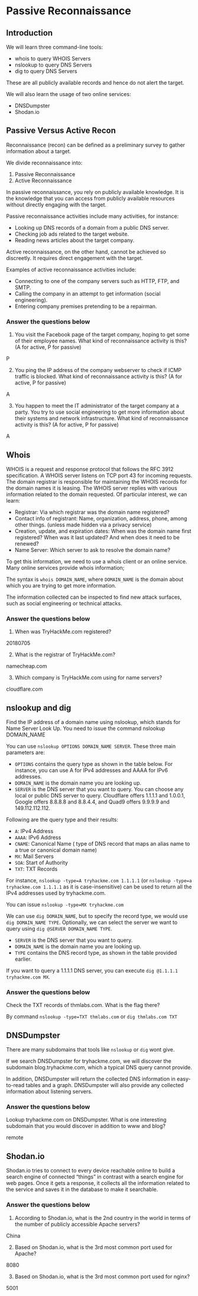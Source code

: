 # Passive Reconnaissance

## Introduction

We will learn three command-line tools:
- whois to query WHOIS Servers
- nslookup to query DNS Servers
- dig to query DNS Servers

These are all publicly available records and hence do not alert the target.

We will also learn the usage of two online services:
- DNSDumpster
- Shodan.io

## Passive Versus Active Recon

Reconnaissance (recon) can be defined as a preliminary survey to gather information about a target. 

We divide reconnaissance into:
1.	Passive Reconnaissance
2.	Active Reconnaissance

In passive reconnaissance, you rely on publicly available knowledge. It is the knowledge that you can access from publicly available resources without directly engaging with the target.

Passive reconnaissance activities include many activities, for instance:
- Looking up DNS records of a domain from a public DNS server.
- Checking job ads related to the target website.
- Reading news articles about the target company.

Active reconnaissance, on the other hand, cannot be achieved so discreetly. It requires direct engagement with the target. 

Examples of active reconnaissance activities include:
- Connecting to one of the company servers such as HTTP, FTP, and SMTP.
- Calling the company in an attempt to get information (social engineering).
- Entering company premises pretending to be a repairman.

### Answer the questions below

1. You visit the Facebook page of the target company, hoping to get some of their employee names. What kind of reconnaissance activity is this? (A for active, P for passive)

P

2. You ping the IP address of the company webserver to check if ICMP traffic is blocked. What kind of reconnaissance activity is this? (A for active, P for passive)

A

3. You happen to meet the IT administrator of the target company at a party. You try to use social engineering to get more information about their systems and network infrastructure. What kind of reconnaissance activity is this? (A for active, P for passive)

A

## Whois

WHOIS is a request and response protocol that follows the RFC 3912 specification. A WHOIS server listens on TCP port 43 for incoming requests. The domain registrar is responsible for maintaining the WHOIS records for the domain names it is leasing. The WHOIS server replies with various information related to the domain requested. Of particular interest, we can learn:
- Registrar: Via which registrar was the domain name registered?
- Contact info of registrant: Name, organization, address, phone, among other things. (unless made hidden via a privacy service)
- Creation, update, and expiration dates: When was the domain name first registered? When was it last updated? And when does it need to be renewed?
- Name Server: Which server to ask to resolve the domain name?

To get this information, we need to use a whois client or an online service. Many online services provide whois information;

The syntax is `whois DOMAIN_NAME`, where `DOMAIN_NAME` is the domain about which you are trying to get more information.

The information collected can be inspected to find new attack surfaces, such as social engineering or technical attacks. 

### Answer the questions below

1. When was TryHackMe.com registered?

20180705

2. What is the registrar of TryHackMe.com?

namecheap.com

3. Which company is TryHackMe.com using for name servers?

cloudflare.com

## nslookup and dig

Find the IP address of a domain name using nslookup, which stands for Name Server Look Up. You need to issue the command nslookup DOMAIN_NAME

You can use `nslookup OPTIONS DOMAIN_NAME SERVER`. These three main parameters are:
- `OPTIONS` contains the query type as shown in the table below. For instance, you can use A for IPv4 addresses and AAAA for IPv6 addresses.
- `DOMAIN_NAME` is the domain name you are looking up.
- `SERVER` is the DNS server that you want to query. You can choose any local or public DNS server to query. Cloudflare offers 1.1.1.1 and 1.0.0.1, Google offers 8.8.8.8 and 8.8.4.4, and Quad9 offers 9.9.9.9 and 149.112.112.112.

Following are the query type and their results:
- `A`: IPv4 Address
- `AAAA`: IPv6 Address
- `CNAME`: Canonical Name ( type of DNS record that maps an alias name to a true or canonical domain name)
- `MX`: Mail Servers
- `SOA`: Start of Authority
- `TXT`: TXT Records

For instance, `nslookup -type=A tryhackme.com 1.1.1.1` (or `nslookup -type=a tryhackme.com 1.1.1.1` as it is case-insensitive) can be used to return all the IPv4 addresses used by tryhackme.com.

You can issue `nslookup -type=MX tryhackme.com`

We can use `dig DOMAIN_NAME`, but to specify the record type, we would use `dig DOMAIN_NAME TYPE`. Optionally, we can select the server we want to query using `dig @SERVER DOMAIN_NAME TYPE`.
- `SERVER` is the DNS server that you want to query.
- `DOMAIN_NAME` is the domain name you are looking up.
- `TYPE` contains the DNS record type, as shown in the table provided earlier.

 If you want to query a 1.1.1.1 DNS server, you can execute `dig @1.1.1.1 tryhackme.com MX`.

 ### Answer the questions below

 Check the TXT records of thmlabs.com. What is the flag there?

By command `nslookup -type=TXT thmlabs.com` or `dig thmlabs.com TXT`

## DNSDumpster

There are many subdomains that tools like `nslookup` or `dig` wont give.

If we search DNSDumpster for tryhackme.com, we will discover the subdomain blog.tryhackme.com, which a typical DNS query cannot provide. 

In addition, DNSDumpster will return the collected DNS information in easy-to-read tables and a graph. DNSDumpster will also provide any collected information about listening servers.

### Answer the questions below

Lookup tryhackme.com on DNSDumpster. What is one interesting subdomain that you would discover in addition to www and blog? 

remote

## Shodan.io

Shodan.io tries to connect to every device reachable online to build a search engine of connected “things” in contrast with a search engine for web pages. Once it gets a response, it collects all the information related to the service and saves it in the database to make it searchable.

### Answer the questions below

1. According to Shodan.io, what is the 2nd country in the world in terms of the number of publicly accessible Apache servers?

China

2. Based on Shodan.io, what is the 3rd most common port used for Apache?

8080

3. Based on Shodan.io, what is the 3rd most common port used for nginx?

5001
